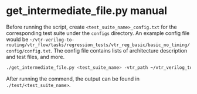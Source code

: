 # get_intermediate_file.py manual
Before running the script, create `<test_suite_name>_config.txt` for the corresponding test suite under the `configs` directory. An example config file would be `~/vtr-verilog-to-routing/vtr_flow/tasks/regression_tests/vtr_reg_basic/basic_no_timing/config/config.txt`. The config file contains lists of architecture description and test files, and more. 
```sh
./get_intermediate_file.py <test_suite_name> -vtr_path ~/vtr_verilog_to_routing -output_path ./tests
```
After running the commend, the output can be found in `./test/<test_suite_name>`.

